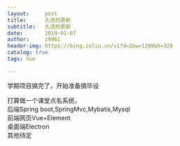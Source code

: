 ```yaml
---
layout:     post
title:      久违的更新
subtitle:   久违的更新
date:       2019-01-07
author:     z9961
header-img: https://bing.ioliu.cn/v1?d=2&w=1280&h=320
catalog: true
tags: Vue

---
```

学期项目搞完了，开始准备搞毕设

打算做一个课堂点名系统，  
后端Spring boot,SpringMvc,Mybatis,Mysql  
前端网页Vue+Element  
桌面端Electron  
其他待定  
